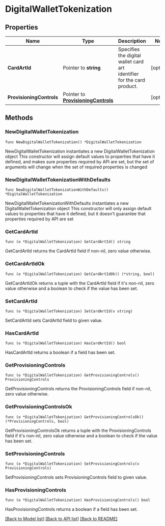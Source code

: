 # DigitalWalletTokenization

## Properties

Name | Type | Description | Notes
------------ | ------------- | ------------- | -------------
**CardArtId** | Pointer to **string** | Specifies the digital wallet card art identifier for the card product. | [optional] 
**ProvisioningControls** | Pointer to [**ProvisioningControls**](ProvisioningControls.md) |  | [optional] 

## Methods

### NewDigitalWalletTokenization

`func NewDigitalWalletTokenization() *DigitalWalletTokenization`

NewDigitalWalletTokenization instantiates a new DigitalWalletTokenization object
This constructor will assign default values to properties that have it defined,
and makes sure properties required by API are set, but the set of arguments
will change when the set of required properties is changed

### NewDigitalWalletTokenizationWithDefaults

`func NewDigitalWalletTokenizationWithDefaults() *DigitalWalletTokenization`

NewDigitalWalletTokenizationWithDefaults instantiates a new DigitalWalletTokenization object
This constructor will only assign default values to properties that have it defined,
but it doesn't guarantee that properties required by API are set

### GetCardArtId

`func (o *DigitalWalletTokenization) GetCardArtId() string`

GetCardArtId returns the CardArtId field if non-nil, zero value otherwise.

### GetCardArtIdOk

`func (o *DigitalWalletTokenization) GetCardArtIdOk() (*string, bool)`

GetCardArtIdOk returns a tuple with the CardArtId field if it's non-nil, zero value otherwise
and a boolean to check if the value has been set.

### SetCardArtId

`func (o *DigitalWalletTokenization) SetCardArtId(v string)`

SetCardArtId sets CardArtId field to given value.

### HasCardArtId

`func (o *DigitalWalletTokenization) HasCardArtId() bool`

HasCardArtId returns a boolean if a field has been set.

### GetProvisioningControls

`func (o *DigitalWalletTokenization) GetProvisioningControls() ProvisioningControls`

GetProvisioningControls returns the ProvisioningControls field if non-nil, zero value otherwise.

### GetProvisioningControlsOk

`func (o *DigitalWalletTokenization) GetProvisioningControlsOk() (*ProvisioningControls, bool)`

GetProvisioningControlsOk returns a tuple with the ProvisioningControls field if it's non-nil, zero value otherwise
and a boolean to check if the value has been set.

### SetProvisioningControls

`func (o *DigitalWalletTokenization) SetProvisioningControls(v ProvisioningControls)`

SetProvisioningControls sets ProvisioningControls field to given value.

### HasProvisioningControls

`func (o *DigitalWalletTokenization) HasProvisioningControls() bool`

HasProvisioningControls returns a boolean if a field has been set.


[[Back to Model list]](../README.md#documentation-for-models) [[Back to API list]](../README.md#documentation-for-api-endpoints) [[Back to README]](../README.md)


